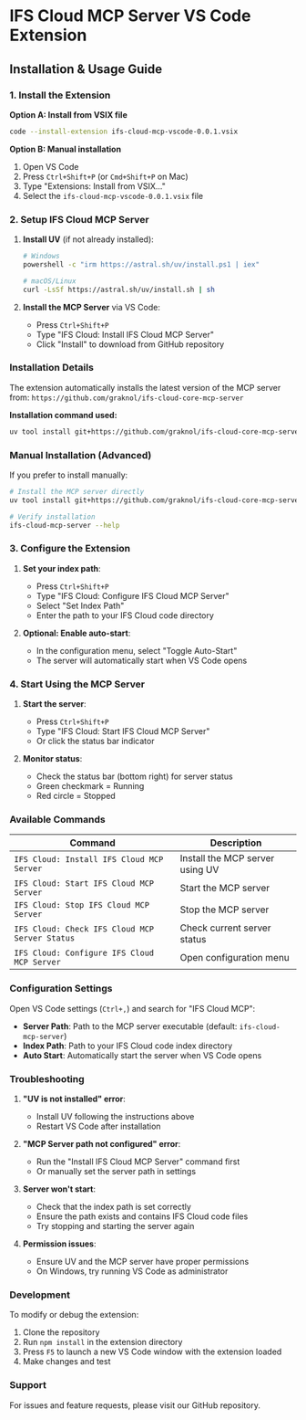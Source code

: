 # IFS Cloud MCP Server VS Code Extension

## Installation & Usage Guide

### 1. Install the Extension

**Option A: Install from VSIX file**

```bash
code --install-extension ifs-cloud-mcp-vscode-0.0.1.vsix
```

**Option B: Manual installation**

1. Open VS Code
2. Press `Ctrl+Shift+P` (or `Cmd+Shift+P` on Mac)
3. Type "Extensions: Install from VSIX..."
4. Select the `ifs-cloud-mcp-vscode-0.0.1.vsix` file

### 2. Setup IFS Cloud MCP Server

1. **Install UV** (if not already installed):

   ```bash
   # Windows
   powershell -c "irm https://astral.sh/uv/install.ps1 | iex"

   # macOS/Linux
   curl -LsSf https://astral.sh/uv/install.sh | sh
   ```

2. **Install the MCP Server** via VS Code:
   - Press `Ctrl+Shift+P`
   - Type "IFS Cloud: Install IFS Cloud MCP Server"
   - Click "Install" to download from GitHub repository

### Installation Details

The extension automatically installs the latest version of the MCP server from:
`https://github.com/graknol/ifs-cloud-core-mcp-server`

**Installation command used:**

```bash
uv tool install git+https://github.com/graknol/ifs-cloud-core-mcp-server.git
```

### Manual Installation (Advanced)

If you prefer to install manually:

```bash
# Install the MCP server directly
uv tool install git+https://github.com/graknol/ifs-cloud-core-mcp-server.git

# Verify installation
ifs-cloud-mcp-server --help
```

### 3. Configure the Extension

1. **Set your index path**:

   - Press `Ctrl+Shift+P`
   - Type "IFS Cloud: Configure IFS Cloud MCP Server"
   - Select "Set Index Path"
   - Enter the path to your IFS Cloud code directory

2. **Optional: Enable auto-start**:
   - In the configuration menu, select "Toggle Auto-Start"
   - The server will automatically start when VS Code opens

### 4. Start Using the MCP Server

1. **Start the server**:

   - Press `Ctrl+Shift+P`
   - Type "IFS Cloud: Start IFS Cloud MCP Server"
   - Or click the status bar indicator

2. **Monitor status**:
   - Check the status bar (bottom right) for server status
   - Green checkmark = Running
   - Red circle = Stopped

### Available Commands

| Command                                        | Description                     |
| ---------------------------------------------- | ------------------------------- |
| `IFS Cloud: Install IFS Cloud MCP Server`      | Install the MCP server using UV |
| `IFS Cloud: Start IFS Cloud MCP Server`        | Start the MCP server            |
| `IFS Cloud: Stop IFS Cloud MCP Server`         | Stop the MCP server             |
| `IFS Cloud: Check IFS Cloud MCP Server Status` | Check current server status     |
| `IFS Cloud: Configure IFS Cloud MCP Server`    | Open configuration menu         |

### Configuration Settings

Open VS Code settings (`Ctrl+,`) and search for "IFS Cloud MCP":

- **Server Path**: Path to the MCP server executable (default: `ifs-cloud-mcp-server`)
- **Index Path**: Path to your IFS Cloud code index directory
- **Auto Start**: Automatically start the server when VS Code opens

### Troubleshooting

1. **"UV is not installed" error**:

   - Install UV following the instructions above
   - Restart VS Code after installation

2. **"MCP Server path not configured" error**:

   - Run the "Install IFS Cloud MCP Server" command first
   - Or manually set the server path in settings

3. **Server won't start**:

   - Check that the index path is set correctly
   - Ensure the path exists and contains IFS Cloud code files
   - Try stopping and starting the server again

4. **Permission issues**:
   - Ensure UV and the MCP server have proper permissions
   - On Windows, try running VS Code as administrator

### Development

To modify or debug the extension:

1. Clone the repository
2. Run `npm install` in the extension directory
3. Press `F5` to launch a new VS Code window with the extension loaded
4. Make changes and test

### Support

For issues and feature requests, please visit our GitHub repository.
